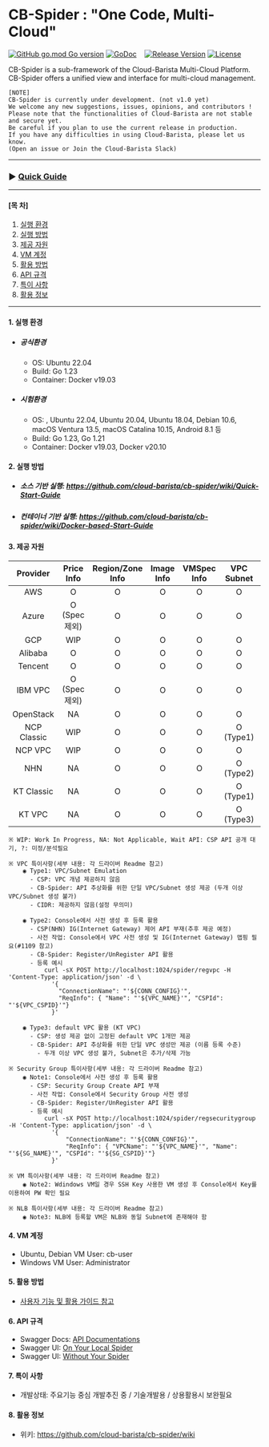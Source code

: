 # CB-Spider : "One Code, Multi-Cloud"
[![GitHub go.mod Go version](https://img.shields.io/github/go-mod/go-version/cloud-barista/cb-spider?label=go.mod)](https://github.com/cloud-barista/cb-spider/blob/master/go.mod)
[![GoDoc](https://godoc.org/github.com/cloud-barista/cb-spider?status.svg)](https://pkg.go.dev/github.com/cloud-barista/cb-spider@master)&nbsp;&nbsp;&nbsp;
[![Release Version](https://img.shields.io/github/v/release/cloud-barista/cb-spider)](https://github.com/cloud-barista/cb-spider/releases)
[![License](https://img.shields.io/badge/License-Apache%202.0-blue.svg)](https://github.com/cloud-barista/cb-spider/blob/master/LICENSE)

CB-Spider is a sub-framework of the Cloud-Barista Multi-Cloud Platform.<br>
CB-Spider offers a unified view and interface for multi-cloud management.


```
[NOTE]
CB-Spider is currently under development. (not v1.0 yet)
We welcome any new suggestions, issues, opinions, and contributors !
Please note that the functionalities of Cloud-Barista are not stable and secure yet.
Be careful if you plan to use the current release in production.
If you have any difficulties in using Cloud-Barista, please let us know.
(Open an issue or Join the Cloud-Barista Slack)
```
***
### ▶ **[Quick Guide](https://github.com/cloud-barista/cb-spider/wiki/Quick-Start-Guide)**
***

#### [목    차]

1. [실행 환경](#1-실행-환경)
2. [실행 방법](#2-실행-방법)
3. [제공 자원](#3-제공-자원)
4. [VM 계정](#4-VM-계정)
5. [활용 방법](#5-활용-방법)
6. [API 규격](#6-API-규격)
7. [특이 사항](#7-특이-사항)
8. [활용 정보](#8-활용-정보)
 
***

#### 1. 실행 환경

- ##### 공식환경
  - OS: Ubuntu 22.04
  - Build: Go 1.23
  - Container: Docker v19.03

- ##### 시험환경
  - OS: , Ubuntu 22.04, Ubuntu 20.04, Ubuntu 18.04, Debian 10.6, macOS Ventura 13.5, macOS Catalina 10.15, Android 8.1 등
  - Build: Go 1.23, Go 1.21
  - Container: Docker v19.03, Docker v20.10

#### 2. 실행 방법

- ##### 소스 기반 실행: https://github.com/cloud-barista/cb-spider/wiki/Quick-Start-Guide
- ##### 컨테이너 기반 실행: https://github.com/cloud-barista/cb-spider/wiki/Docker-based-Start-Guide


#### 3. 제공 자원

| Provider      | Price<br>Info | Region/Zone<br>Info | Image<br>Info | VMSpec<br>Info | VPC<br>Subnet       | Security<br>Group | VM KeyPair      | VM             | Disk | MyImage | NLB | managed-K8S |
|:-------------:|:-------------:|:-------------------:|:-------------:|:--------------:|:-------------------:|:-----------------:|:---------------:|:--------------:|:----:|:---:|:-------:|:-----------:|
| AWS           | O             | O                   | O             | O              | O                   | O                 | O               | O              | O    | O   | O       | O        |
| Azure         | O<br>(Spec제외)| O                  | O             | O              | O                   | O                 | O               | O              | O    | O   | O       | WIP        |
| GCP           | WIP           | O                   | O             | O              | O                   | O                 | O               | O              | O    | O   | O       | WIP        |
| Alibaba       | O             | O                   | O             | O              | O                   | O                 | O               | O              | O    | O   | O       | O           |
| Tencent       | O             | O                   | O             | O              | O                   | O                 | O               | O              | O    | O   | O       | O           |
| IBM VPC       | O<br>(Spec제외)| O                  | O             | O              | O                   | O                 | O               | O              | O    | O   | O       | WIP        |
| OpenStack     | NA             | O                   | O             | O              | O                   | O                 | O               | O              | O    | O   | O       | ?           |
| NCP Classic   | WIP            | O                   | O             | O              | O<br>(Type1)       | O<br>(Note1)     | O               | O              | O    | O   | O       | NA           |
| NCP VPC       | WIP            | O                   | O             | O              | O                   | O                 | O               | O              | O    | O   | O       | ?           |
| NHN           | NA             | O                   | O             | O              | O<br>(Type2)       | O                 | O               | O<br>(Note2)  | O    | WIP| WIP    | O           |
| KT Classic    | NA             | O                   | O             | O              | O<br>(Type1)       | O                 | O               | O              | O    | O   | O       | NA          |
| KT VPC        | NA             | O                   | O             | O              | O<br>(Type3)       | O                 | O               | O              | O    | WIP   | O<br>(Note3)| Wait API    |


    ※ WIP: Work In Progress, NA: Not Applicable, Wait API: CSP API 공개 대기, ?: 미정/분석필요
    
    ※ VPC 특이사항(세부 내용: 각 드라이버 Readme 참고)
        ◉ Type1: VPC/Subnet Emulation
          - CSP: VPC 개념 제공하지 않음
          - CB-Spider: API 추상화를 위한 단일 VPC/Subnet 생성 제공 (두개 이상 VPC/Subnet 생성 불가)
          - CIDR: 제공하지 않음(설정 무의미)
          
        ◉ Type2: Console에서 사전 생성 후 등록 활용
          - CSP(NHN) IG(Internet Gateway) 제어 API 부재(추후 제공 예정)
          - 사전 작업: Console에서 VPC 사전 생성 및 IG(Internet Gateway) 맵핑 필요(#1109 참고)
          - CB-Spider: Register/UnRegister API 활용
          - 등록 예시
              curl -sX POST http://localhost:1024/spider/regvpc -H 'Content-Type: application/json' -d \
                '{
                  "ConnectionName": "'${CONN_CONFIG}'", 
                  "ReqInfo": { "Name": "'${VPC_NAME}'", "CSPId": "'${VPC_CSPID}'"} 
                }'

        ◉ Type3: default VPC 활용 (KT VPC)
          - CSP: 생성 제공 없이 고정된 default VPC 1개만 제공
          - CB-Spider: API 추상화를 위한 단일 VPC 생성만 제공 (이름 등록 수준)
            - 두개 이상 VPC 생성 불가, Subnet은 추가/삭제 가능

    ※ Security Group 특이사항(세부 내용: 각 드라이버 Readme 참고)
        ◉ Note1: Console에서 사전 생성 후 등록 활용
          - CSP: Security Group Create API 부재
          - 사전 작업: Console에서 Security Group 사전 생성
          - CB-Spider: Register/UnRegister API 활용
          - 등록 예시
              curl -sX POST http://localhost:1024/spider/regsecuritygroup -H 'Content-Type: application/json' -d \
               	'{
               		"ConnectionName": "'${CONN_CONFIG}'", 
               		"ReqInfo": { "VPCName": "'${VPC_NAME}'", "Name": "'${SG_NAME}'", "CSPId": "'${SG_CSPID}'"} 
               	}'
          
    ※ VM 특이사항(세부 내용: 각 드라이버 Readme 참고)
        ◉ Note2: Wdindows VM일 경우 SSH Key 사용한 VM 생성 후 Console에서 Key를 이용하여 PW 확인 필요

    ※ NLB 특이사항(세부 내용: 각 드라이버 Readme 참고)
        ◉ Note3: NLB에 등록할 VM은 NLB와 동일 Subnet에 존재해야 함


#### 4. VM 계정
- Ubuntu, Debian VM User: cb-user
- Windows VM User: Administrator


#### 5. 활용 방법
- [사용자 기능 및 활용 가이드 참고](https://github.com/cloud-barista/cb-spider/wiki/features-and-usages)


#### 6. API 규격
 - Swagger Docs: [API Documentations](https://github.com/cloud-barista/cb-spider/tree/master/api)
 - Swagger UI: [On Your Local Spider](http://localhost:1024/spider/api)
 - Swagger UI: [Without Your Spider](https://cloud-barista.github.io/api/?url=https://raw.githubusercontent.com/cloud-barista/cb-spider/master/api/swagger.yaml)


#### 7. 특이 사항
- 개발상태: 주요기능 중심 개발추진 중 / 기술개발용 / 상용활용시 보완필요


#### 8. 활용 정보
- 위키: https://github.com/cloud-barista/cb-spider/wiki
